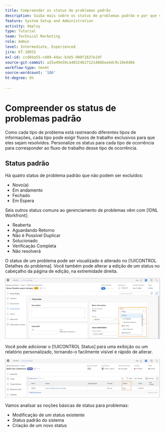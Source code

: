 ```yaml
---
title: Compreender os status de problemas padrão
description: Saiba mais sobre os status de problemas padrão e por que você pode personalizá-los para corresponder ao fluxo de trabalho da sua organização.
feature: System Setup and Administration
activity: deploy
type: Tutorial
team: Technical Marketing
role: Admin
level: Intermediate, Experienced
jira: KT-10031
exl-id: ccdbba55-c409-44ac-b3d5-908f1637e19f
source-git-commit: a25a49e59ca483246271214886ea4dc9c10e8d66
workflow-type: tm+mt
source-wordcount: '186'
ht-degree: 8%

---
```


# Compreender os status de problemas padrão

Como cada tipo de problema está rastreando diferentes tipos de informações, cada tipo pode exigir fluxos de trabalho exclusivos para que eles sejam resolvidos. Personalize os status para cada tipo de ocorrência para corresponder ao fluxo de trabalho desse tipo de ocorrência.

<!---
add URL in paragraph below
--->

## Status padrão

Há quatro status de problema padrão que não podem ser excluídos:

* Novo(a)
* Em andamento
* Fechado
* Em Espera

Seis outros status comuns ao gerenciamento de problemas vêm com [!DNL Workfront]:

* Reaberta
* Aguardando Retorno
* Não é Possível Duplicar
* Solucionado
* Verificação Completa
* Não resolverá

<!---
need URL in paragraph below
--->


O status de um problema pode ser visualizado e alterado no [!UICONTROL Detalhes do problema]. Você também pode alterar a edição de um status no cabeçalho da página de edição, na extremidade direita.

![[!UICONTROL Status] no cabeçalho da página e [!UICONTROL Detalhes do problema] página](assets/admin-fund-issue-details-status.png)

Você pode adicionar o [!UICONTROL Status] para uma exibição ou um relatório personalizado, tornando-o facilmente visível e rápido de alterar.

![[!UICONTROL Status] coluna em uma [!UICONTROL Exibir]](assets/admin-fund-issue-status-view.png)

<!---
link the bullets below to the articles
--->

Vamos analisar as noções básicas de status para problemas:

* Modificação de um status existente
* Status padrão do sistema
* Criação de um novo status
